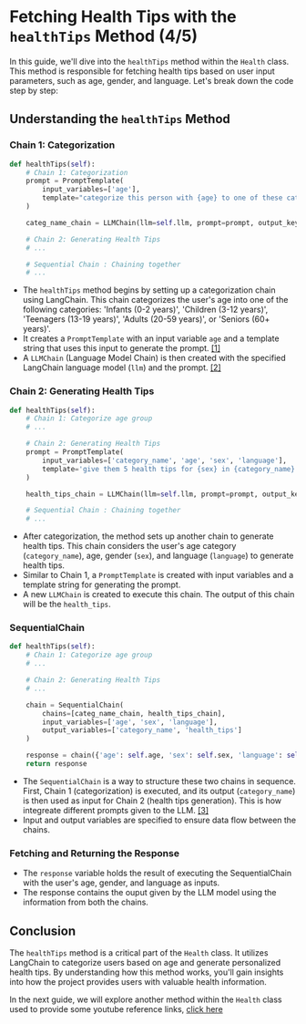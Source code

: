 # Fetching Health Tips with the `healthTips` Method (4/5)

In this guide, we'll dive into the `healthTips` method within the `Health` class. This method is responsible for fetching health tips based on user input parameters, such as age, gender, and language. Let's break down the code step by step:

## Understanding the `healthTips` Method

### Chain 1: Categorization
```python
def healthTips(self):
    # Chain 1: Categorization
    prompt = PromptTemplate(
        input_variables=['age'],
        template="categorize this person with {age} to one of these categories: 'Infants (0-2 years)', 'Children (3-12 years)', 'Teenagers (13-19 years)', 'Adults (20-59 years)', 'Seniors (60+ years)'"
    )

    categ_name_chain = LLMChain(llm=self.llm, prompt=prompt, output_key='category_name')

    # Chain 2: Generating Health Tips
    # ...

    # Sequential Chain : Chaining together
    # ...

```


- The `healthTips` method begins by setting up a categorization chain using LangChain. This chain categorizes the user's age into one of the following categories: 'Infants (0-2 years)', 'Children (3-12 years)', 'Teenagers (13-19 years)', 'Adults (20-59 years)', or 'Seniors (60+ years)'.
- It creates a `PromptTemplate` with an input variable `age` and a template string that uses this input to generate the prompt. [[1]](https://python.langchain.com/docs/modules/model_io/prompts/prompt_templates/#prompt-template)
- A `LLMChain` (Language Model Chain) is then created with the specified LangChain language model (`llm`) and the prompt. [[2]](https://python.langchain.com/docs/modules/chains/foundational/llm_chain)

### Chain 2: Generating Health Tips

```python
def healthTips(self):
    # Chain 1: Categorize age group
    # ...

    # Chain 2: Generating Health Tips
    prompt = PromptTemplate(
        input_variables=['category_name', 'age', 'sex', 'language'],
        template='give them 5 health tips for {sex} in {category_name} with age {age} in short and crisp in the language {language} with a welcome message like glad to help you, without mentioning their category or age'
    )

    health_tips_chain = LLMChain(llm=self.llm, prompt=prompt, output_key='health_tips')

    # Sequential Chain : Chaining together
    # ...

```
- After categorization, the method sets up another chain to generate health tips. This chain considers the user's age category (`category_name`), age, gender (`sex`), and language (`language`) to generate health tips.
- Similar to Chain 1, a `PromptTemplate` is created with input variables and a template string for generating the prompt.
- A new `LLMChain` is created to execute this chain. The output of this chain will be the `health_tips`.

### SequentialChain

```python
def healthTips(self):
    # Chain 1: Categorize age group
    # ...

    # Chain 2: Generating Health Tips
    # ...

    chain = SequentialChain(
        chains=[categ_name_chain, health_tips_chain],
        input_variables=['age', 'sex', 'language'],
        output_variables=['category_name', 'health_tips']
    )

    response = chain({'age': self.age, 'sex': self.sex, 'language': self.language})
    return response
```
- The `SequentialChain` is a way to structure these two chains in sequence. First, Chain 1 (categorization) is executed, and its output (`category_name`) is then used as input for Chain 2 (health tips generation). This is how integreate different prompts given to the LLM. [[3]](https://python.langchain.com/docs/modules/chains/foundational/sequential_chains#sequential-chain)
- Input and output variables are specified to ensure data flow between the chains.

### Fetching and Returning the Response

- The `response` variable holds the result of executing the SequentialChain with the user's age, gender, and language as inputs.
- The response contains the ouput given by the LLM model using the information from both the chains.

## Conclusion

The `healthTips` method is a critical part of the `Health` class. It utilizes LangChain to categorize users based on age and generate personalized health tips. By understanding how this method works, you'll gain insights into how the project provides users with valuable health information.

In the next guide, we will explore another method within the `Health` class used to provide some youtube reference links, [click here](Docs\youtube_video.md)
